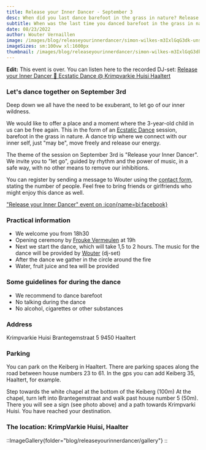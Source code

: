 ```yaml
---
title: Release your Inner Dancer - September 3
desc: When did you last dance barefoot in the grass in nature? Release your inner child and dance with us on September 3rd in Haaltert
subtitle: When was the last time you danced barefoot in the grass in nature?
date: 08/23/2022
author: Wouter Vernaillen
image: /images/blog/releaseyourinnerdancer/simon-wilkes-m3IxlGqG3dk-unsplash.png
imageSizes: sm:100vw xl:1600px
thumbnail: /images/blog/releaseyourinnerdancer/simon-wilkes-m3IxlGqG3dk-unsplash.png
---
```

**Edit:** This event is over.
You can listen here to the recorded DJ-set: [Release your Inner Dancer 🌿 Ecstatic Dance @ Krimpvarkie Huisi Haaltert](https://soundcloud.com/woutervernaillen/release-your-inner-dancer-ecstatic-dance)

### Let's dance together on September 3rd

Deep down we all have the need to be exuberant, to let go of our inner wildness.

We would like to offer a place and a moment where the 3-year-old child in us can be free again.
This in the form of an [Ecstatic Dance](/en/blog/watisecstaticdance) session, barefoot in the grass in nature. A dance trip where we connect with our inner self, just "may be", move freely and release our energy.

The theme of the session on September 3rd is "Release your Inner Dancer". We invite you to "let go", guided by rhythm and the power of music, in a safe way, with no other means to remove our inhibitions.

You can register by sending a message to Wouter using the [contact form](/en/contact), stating the number of people. Feel free to bring friends or girlfriends who might enjoy this dance as well.

["Release your Inner Dancer" event on :icon{name=bi:facebook}](https://www.facebook.com/events/351637197012556)

### Practical information

* We welcome you from 18h30
* Opening ceremony by [Frouke Vermeulen](https://www.artsoundmedicinewoman.com/) at 19h
* Next we start the dance, which will take 1,5 to 2 hours. The music for the dance will be provided by [Wouter](https://harmonics.be/nl/about) (dj-set)
* After the dance we gather in the circle around the fire
* Water, fruit juice and tea will be provided

### Some guidelines for during the dance

* We recommend to dance barefoot
* No talking during the dance
* No alcohol, cigarettes or other substances

### Address

Krimpvarkie Huisi
Brantegemstraat 5
9450 Haaltert

### Parking

You can park on the Keiberg in Haaltert.
There are parking spaces along the road between house numbers 23 to 61.
In the gps you can add Keiberg 35, Haaltert, for example.

Step towards the white chapel at the bottom of the Keiberg (100m)
At the chapel, turn left into Brantegemstraat and walk past house number 5 (50m).
There you will see a sign (see photo above) and a path towards Krimpvarki Huisi.
You have reached your destination.

### The location: KrimpVarkie Huisi, Haalter

::ImageGallery{folder="blog/releaseyourinnerdancer/gallery"}
::